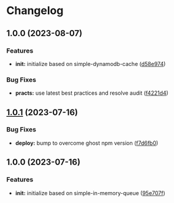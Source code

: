 # Changelog

## 1.0.0 (2023-08-07)


### Features

* **init:** initialize based on simple-dynamodb-cache ([d58e974](https://github.com/ehmpathy/simple-dynamodb-cache/commit/d58e974e92f284ee95c5237eee7633fe857cf061))


### Bug Fixes

* **practs:** use latest best practices and resolve audit ([f4221d4](https://github.com/ehmpathy/simple-dynamodb-cache/commit/f4221d478871e8de217fe2e88b651837ac9e819b))

## [1.0.1](https://github.com/ehmpathy/simple-dynamodb-cache/compare/v1.0.0...v1.0.1) (2023-07-16)


### Bug Fixes

* **deploy:** bump to overcome ghost npm version ([f7d6fb0](https://github.com/ehmpathy/simple-dynamodb-cache/commit/f7d6fb016006bdea7535e16319987d0725daae7a))

## 1.0.0 (2023-07-16)


### Features

* **init:** initialize based on simple-in-memory-queue ([95e707f](https://github.com/ehmpathy/simple-dynamodb-cache/commit/95e707f379c0d13514ac3e04aab56156a9674753))
